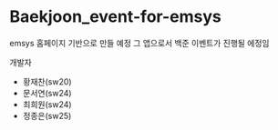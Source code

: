 # Baekjoon_event-for-emsys
emsys 홈페이지 기반으로 만들 예정 
그 앱으로서 백준 이벤트가 진행될 에정임

개발자
- 황재찬(sw20)
- 문서연(sw24)
- 최희원(sw24)
- 정종은(sw25)